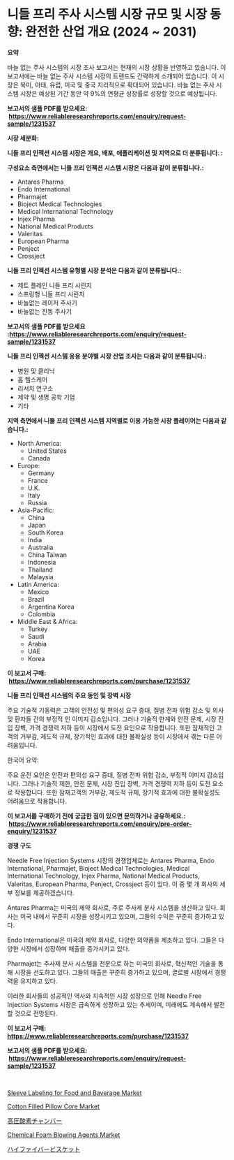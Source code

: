 <p><h1>니들 프리 주사 시스템 시장 규모 및 시장 동향: 완전한 산업 개요 (2024 ~ 2031)</h1></p><p><strong>요약</strong></p>
<p><p>바늘 없는 주사 시스템의 시장 조사 보고서는 현재의 시장 상황을 반영하고 있습니다. 이 보고서에는 바늘 없는 주사 시스템 시장의 트렌드도 간략하게 소개되어 있습니다. 이 시장은 북미, 아태, 유럽, 미국 및 중국 지리적으로 확대되어 있습니다. 바늘 없는 주사 시스템 시장은 예상된 기간 동안 약 9%의 연평균 성장률로 성장할 것으로 예상됩니다.</p></p>
<p><strong>보고서의 샘플 PDF를 받으세요: &nbsp;<a href="https://www.reliableresearchreports.com/enquiry/request-sample/1231537">https://www.reliableresearchreports.com/enquiry/request-sample/1231537</a></strong></p>
<p><strong>시장 세분화:</strong></p>
<p><strong> 니들 프리 인젝션 시스템 시장은 개요, 배포, 애플리케이션 및 지역으로 더 분류됩니다. :</strong></p>
<p><strong>구성요소 측면에서는 니들 프리 인젝션 시스템 시장은 다음과 같이 분류됩니다.:</strong></p>
<p><ul><li>Antares Pharma</li><li>Endo International</li><li>Pharmajet</li><li>Bioject Medical Technologies</li><li>Medical International Technology</li><li>Injex Pharma</li><li>National Medical Products</li><li>Valeritas</li><li>European Pharma</li><li>Penject</li><li>Crossject</li></ul></p>
<p><strong> 니들 프리 인젝션 시스템 유형별 시장 분석은 다음과 같이 분류됩니다.:</strong></p>
<p><ul><li>제트 플레인 니들 프리 시린지</li><li>스프링형 니들 프리 시린지</li><li>바늘없는 레이저 주사기</li><li>바늘없는 진동 주사기</li></ul></p>
<p><strong>보고서의 샘플 PDF를 받으세요 :<a href="https://www.reliableresearchreports.com/enquiry/request-sample/1231537">https://www.reliableresearchreports.com/enquiry/request-sample/1231537</a></strong></p>
<p><strong> 니들 프리 인젝션 시스템 응용 분야별 시장 산업 조사는 다음과 같이 분류됩니다.:</strong></p>
<p><ul><li>병원 및 클리닉</li><li>홈 헬스케어</li><li>리서치 연구소</li><li>제약 및 생명 공학 기업</li><li>기타</li></ul></p>
<p><strong>지역 측면에서 니들 프리 인젝션 시스템 지역별로 이용 가능한 시장 플레이어는 다음과 같습니다.:</strong></p>
<p><ul>
    <li>
        North America:
        <ul>
            <li>United States</li>
            <li>Canada</li>
        </ul>
    </li>
    <li>
        Europe:
        <ul>
            <li>Germany</li>
            <li>France</li>
            <li>U.K.</li>
            <li>Italy</li>
            <li>Russia</li>
        </ul>
    </li>
    <li>
        Asia-Pacific:
        <ul>
            <li>China</li>
            <li>Japan</li>
            <li>South Korea</li>
            <li>India</li>
            <li>Australia</li>
            <li>China Taiwan</li>
            <li>Indonesia</li>
            <li>Thailand</li>
            <li>Malaysia</li>
        </ul>
    </li>
    <li>
        Latin America:
        <ul>
            <li>Mexico</li>
            <li>Brazil</li>
            <li>Argentina Korea</li>
            <li>Colombia</li>
        </ul>
    </li>
    <li>
        Middle East & Africa:
        <ul>
            <li>Turkey</li>
            <li>Saudi</li>
            <li>Arabia</li>
            <li>UAE</li>
            <li>Korea</li>
        </ul>
    </li>
    </ul></p>
<p><strong>이 보고서 구매: &nbsp;<a href="https://www.reliableresearchreports.com/purchase/1231537">https://www.reliableresearchreports.com/purchase/1231537</a></strong></p>
<p><strong>니들 프리 인젝션 시스템의 주요 동인 및 장벽 시장</strong></p>
<p><p>주요 기술적 기동력은 고객의 안전성 및 편의성 요구 증대, 질병 전파 위험 감소 및 의사 및 환자들 간의 부정적 인 이미지 감소입니다. 그러나 기술적 한계와 안전 문제, 시장 진입 장벽, 가격 경쟁력 저하 등이 시장에서 도전 요인으로 작용합니다. 또한 잠재적인 고객의 거부감, 제도적 규제, 장기적인 효과에 대한 불확실성 등이 시장에서 겪는 다른 어려움입니다.</p><p>한국어 요약:</p><p>주요 운전 요인은 안전과 편의성 요구 증대, 질병 전파 위험 감소, 부정적 이미지 감소입니다. 그러나 기술적 제한, 안전 문제, 시장 진입 장벽, 가격 경쟁력 저하 등이 도전 요소로 작용합니다. 또한 잠재고객의 거부감, 제도적 규제, 장기적 효과에 대한 불확실성도 어려움으로 작용합니다.</p></p>
<p><strong>이 보고서를 구매하기 전에 궁금한 점이 있으면 문의하거나 공유하세요.: &nbsp;<a href="https://www.reliableresearchreports.com/enquiry/pre-order-enquiry/1231537">https://www.reliableresearchreports.com/enquiry/pre-order-enquiry/1231537</a></strong></p>
<p><strong>경쟁 구도</strong></p>
<p><p>Needle Free Injection Systems 시장의 경쟁업체로는 Antares Pharma, Endo International, Pharmajet, Bioject Medical Technologies, Medical International Technology, Injex Pharma, National Medical Products, Valeritas, European Pharma, Penject, Crossject 등이 있다. 이 중 몇 개 회사의 세부 정보를 제공하겠습니다.</p><p>Antares Pharma는 미국의 제약 회사로, 주로 주사제 분사 시스템을 생산하고 있다. 회사는 미국 내에서 꾸준히 시장을 성장시키고 있으며, 그들의 수익은 꾸준히 증가하고 있다.</p><p>Endo International은 미국의 제약 회사로, 다양한 의약품을 제조하고 있다. 그들은 다양한 시장에서 성장하며 매출을 증가시키고 있다.</p><p>Pharmajet는 주사제 분사 시스템을 전문으로 하는 미국의 회사로, 혁신적인 기술을 통해 시장을 선도하고 있다. 그들의 매출은 꾸준히 증가하고 있으며, 글로벌 시장에서 경쟁력을 유지하고 있다.</p><p>이러한 회사들의 성공적인 역사와 지속적인 시장 성장으로 인해 Needle Free Injection Systems 시장은 급속하게 성장하고 있는 추세이며, 미래에도 계속해서 발전할 것으로 전망된다.</p></p>
<p><strong>이 보고서 구매: &nbsp; <a href="https://www.reliableresearchreports.com/purchase/1231537">https://www.reliableresearchreports.com/purchase/1231537</a></strong></p>
<p><strong>보고서의 샘플 PDF를 받으세요: &nbsp;<a href="https://www.reliableresearchreports.com/enquiry/request-sample/1231537">https://www.reliableresearchreports.com/enquiry/request-sample/1231537</a></strong><strong></strong></p>
<p>&nbsp;</p>
<p><p><a href="https://eight-handstand-8fb.notion.site/Sleeve-Labeling-for-Food-and-Baverage-Market-Size-and-Examines-its-Market-Scope-with-a-Primary-Foc-ddda821458404138a53cb0a392a5bc2e">Sleeve Labeling for Food and Baverage Market</a></p><p><a href="https://skillful-vermicelli-b89.notion.site/Cotton-Filled-Pillow-Core-Market-Size-Share-Trends-Analysis-Report-By-Application-Regional-Outlo-6278ab63133d452299acfa8f064d5122">Cotton Filled Pillow Core Market</a></p><p><a href="https://github.com/zekaoe592392/Market-Research-Report-List-1/blob/main/8301259186591.md">高圧酸素チャンバー</a></p><p><a href="https://issuu.com/reportprime-2/docs/chemical-foam-blowing-agents-market-size-2030.pptx">Chemical Foam Blowing Agents Market</a></p><p><a href="https://github.com/cnnriuez22368/Market-Research-Report-List-1/blob/main/5763205186592.md">ハイファイバービスケット</a></p></p>